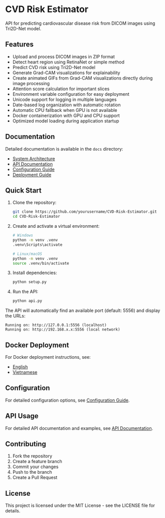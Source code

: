 # CVD Risk Estimator

API for predicting cardiovascular disease risk from DICOM images using Tri2D-Net model.

## Features

- Upload and process DICOM images in ZIP format
- Detect heart region using RetinaNet or simple method
- Predict CVD risk using Tri2D-Net model
- Generate Grad-CAM visualizations for explainability
- Create animated GIFs from Grad-CAM visualizations directly during image processing
- Attention score calculation for important slices
- Environment variable configuration for easy deployment
- Unicode support for logging in multiple languages
- Date-based log organization with automatic rotation
- Automatic CPU fallback when GPU is not available
- Docker containerization with GPU and CPU support
- Optimized model loading during application startup

## Documentation

Detailed documentation is available in the `docs` directory:

- [System Architecture](docs/architecture.md)
- [API Documentation](docs/api.md)
- [Configuration Guide](docs/configuration.md)
- [Deployment Guide](docs/deployment.md)

## Quick Start

1. Clone the repository:

   ```bash
   git clone https://github.com/yourusername/CVD-Risk-Estimator.git
   cd CVD-Risk-Estimator
   ```

2. Create and activate a virtual environment:

   ```bash
   # Windows
   python -m venv .venv
   .venv\Scripts\activate

   # Linux/macOS
   python -m venv .venv
   source .venv/bin/activate
   ```

3. Install dependencies:

   ```bash
   python setup.py
   ```

4. Run the API:

   ```bash
   python api.py
   ```

The API will automatically find an available port (default: 5556) and display the URLs:

```plaintext
Running on: http://127.0.0.1:5556 (localhost)
Running on: http://192.168.x.x:5556 (local network)
```

## Docker Deployment

For Docker deployment instructions, see:

- [English](README.docker.en.md)
- [Vietnamese](README.docker.md)

## Configuration

For detailed configuration options, see [Configuration Guide](docs/configuration.md).

## API Usage

For detailed API documentation and examples, see [API Documentation](docs/api.md).

## Contributing

1. Fork the repository
2. Create a feature branch
3. Commit your changes
4. Push to the branch
5. Create a Pull Request

## License

This project is licensed under the MIT License - see the LICENSE file for details.
